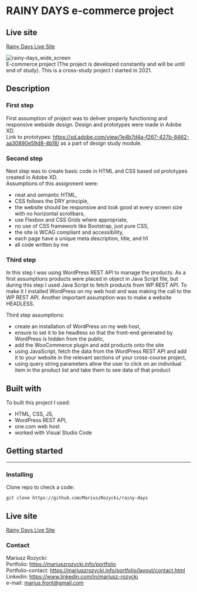 # RAINY DAYS e-commerce project
## Live site <br>
[Rainy Days Live Site](https://zealous-colden-45315d.netlify.app)

![rainy-days_wide_screen](https://user-images.githubusercontent.com/55709542/224489852-e6bfb476-777e-4cca-bd62-f9006c302c60.jpg)<br>
E-commerce project (The project is developed constantly and will be until end of study). 
This is a cross-study project I started in 2021.

## Description

### First step
First assumption of project was to deliver properly functioning and responsive webside design. Design and prototypes were made in Adobe XD.<br>
Link to prototypes: https://xd.adobe.com/view/1e4b7d4a-f267-427b-8462-aa30890e59d8-4b18/ as a part of design study module.

### Second step
Next step was to create basic code in HTML and CSS based od prototypes created in Adobe XD. <br>
Assumptions of this assignment were:
- neat and semantic HTML,
- CSS follows the DRY principle,
- the website should be responsive and look good at every screen size with no horizontal scrollbars,
- use Flexbox and CSS Grids where appropriate,
- no use of CSS framework like Bootstrap, just pure CSS,
- the site is WCAG compliant and accessibility,
- each page have a unique meta description, title, and h1
- all code written by me

### Third step
In this step I was using WordPress REST API to manage the products. As a first assumptions products were placed in object in Java Script file, but during this step I used Java Script to fetch products from WP REST API. To make it I installed WordPress on my web host and was making the call to the WP REST API. Another important assumption was to make a website HEADLESS.<br>

Third step assumptions:
- create an installation of WordPress on my web host,
- ensure to set it to be headless so that the front-end generated by WordPress is hidden from the public,
- add the WooCommerce plugin and add products onto the site
- using JavaScript, fetch the data from the WordPress REST API and add it to your website in the relevant sections of your cross-course project,
- using query string parameters allow the user to click on an individual item in the product list and take them to see data of that product 

## Built with
To built this project I used:
- HTML, CSS, JS,
- WordPress REST API,
- one.com web host
- worked with Visual Studio Code

## Getting started
---
### Installing
Clone repo to check a code:<br>
```
git clone https://github.com/MariuszRozycki/rainy-days
```

## Live site <br>
[Rainy Days Live Site](https://zealous-colden-45315d.netlify.app)


### Contact
Mariusz Rozycki: <br>
Portfolio: https://mariuszrozycki.info/portfolio <br>
Portfolio-contact: https://mariuszrozycki.info/portfolio/layout/contact.html <br>
Linkedin: https://www.linkedin.com/in/mariusz-rozycki <br>
e-mail: <marius.front@gmail.com>
